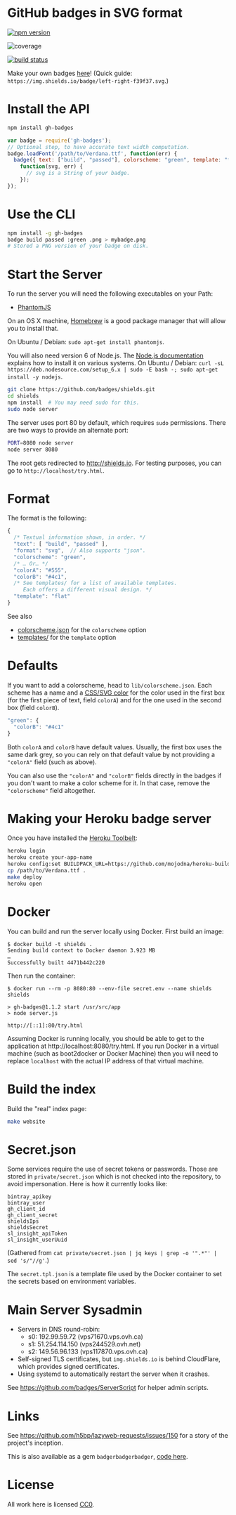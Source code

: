 # GitHub badges in SVG format

[![npm version](http://img.shields.io/npm/v/gh-badges.svg)](https://npmjs.org/package/gh-badges)

![coverage](https://rawgithub.com/badges/shields/master/coverage.svg)

[![build status](http://img.shields.io/travis/badges/gh-badges.svg)](https://travis-ci.org/badges/gh-badges)

Make your own badges [here][badges]! (Quick guide: `https://img.shields.io/badge/left-right-f39f37.svg`.)

[badges]: <http://shields.io/#your-badge>

# Install the API

```bash
npm install gh-badges
```

```js
var badge = require('gh-badges');
// Optional step, to have accurate text width computation.
badge.loadFont('/path/to/Verdana.ttf', function(err) {
  badge({ text: ["build", "passed"], colorscheme: "green", template: "flat" },
    function(svg, err) {
      // svg is a String of your badge.
    });
});
```

# Use the CLI

```bash
npm install -g gh-badges
badge build passed :green .png > mybadge.png
# Stored a PNG version of your badge on disk.
```

# Start the Server
To run the server you will need the following executables on your Path:
- [PhantomJS](http://www.phantomjs.org/)

On an OS X machine, [Homebrew](brew.sh) is a good package manager that will
allow you to install that.

On Ubuntu / Debian: `sudo apt-get install phantomjs`.

You will also need version 6 of Node.js.
The [Node.js documentation](https://nodejs.org/en/download/package-manager/) explains
how to install it on various systems.
On Ubuntu / Debian: `curl -sL https://deb.nodesource.com/setup_6.x | sudo -E bash -; sudo apt-get install -y nodejs`.

```bash
git clone https://github.com/badges/shields.git
cd shields
npm install  # You may need sudo for this.
sudo node server
```

The server uses port 80 by default, which requires `sudo` permissions.
There are two ways to provide an alternate port:

```bash
PORT=8080 node server
node server 8080
```

The root gets redirected to <http://shields.io>.
For testing purposes, you can go to `http://localhost/try.html`.

# Format

The format is the following:

```js
{
  /* Textual information shown, in order. */
  "text": [ "build", "passed" ],
  "format": "svg",  // Also supports "json".
  "colorscheme": "green",
  /* … Or… */
  "colorA": "#555",
  "colorB": "#4c1",
  /* See templates/ for a list of available templates.
     Each offers a different visual design. */
  "template": "flat"
}
```

See also

- [colorscheme.json](colorscheme.json) for the `colorscheme` option
- [templates/](templates) for the `template` option

# Defaults

If you want to add a colorscheme, head to `lib/colorscheme.json`. Each scheme
has a name and a [CSS/SVG color][] for the color used in the first box (for the
first piece of text, field `colorA`) and for the one used in the second box
(field `colorB`).

[CSS/SVG color]: http://www.w3.org/TR/SVG/types.html#DataTypeColor

```js
"green": {
  "colorB": "#4c1"
}
```

Both `colorA` and `colorB` have default values. Usually, the first box uses the
same dark grey, so you can rely on that default value by not providing a
`"colorA"` field (such as above).

You can also use the `"colorA"` and `"colorB"` fields directly in the badges if
you don't want to make a color scheme for it. In that case, remove the
`"colorscheme"` field altogether.

# Making your Heroku badge server

Once you have installed the [Heroku Toolbelt][]:

[Heroku Toolbelt]: https://toolbelt.heroku.com/

```bash
heroku login
heroku create your-app-name
heroku config:set BUILDPACK_URL=https://github.com/mojodna/heroku-buildpack-multi.git#build-env
cp /path/to/Verdana.ttf .
make deploy
heroku open
```

# Docker

You can build and run the server locally using Docker. First build an image:

```console
$ docker build -t shields .
Sending build context to Docker daemon 3.923 MB
…
Successfully built 4471b442c220
```

Then run the container:

```console
$ docker run --rm -p 8080:80 --env-file secret.env --name shields shields

> gh-badges@1.1.2 start /usr/src/app
> node server.js

http://[::1]:80/try.html
```

Assuming Docker is running locally, you should be able to get to the application at http://localhost:8080/try.html. If you run Docker in a virtual machine (such as boot2docker or Docker Machine) then you will need to replace `localhost` with the actual IP address of that virtual machine.

# Build the index

Build the "real" index page:

```bash
make website
```

# Secret.json

Some services require the use of secret tokens or passwords. Those are stored in `private/secret.json` which is not checked into the repository, to avoid impersonation. Here is how it currently looks like:

```
bintray_apikey
bintray_user
gh_client_id
gh_client_secret
shieldsIps
shieldsSecret
sl_insight_apiToken
sl_insight_userUuid
```

(Gathered from `cat private/secret.json | jq keys | grep -o '".*"' | sed 's/"//g'`.)

The `secret.tpl.json` is a template file used by the Docker container to set the secrets based on
environment variables.

# Main Server Sysadmin

- Servers in DNS round-robin:
  - s0: 192.99.59.72 (vps71670.vps.ovh.ca)
  - s1: 51.254.114.150 (vps244529.ovh.net)
  - s2: 149.56.96.133 (vps117870.vps.ovh.ca)
- Self-signed TLS certificates, but `img.shields.io` is behind CloudFlare, which provides signed certificates.
- Using systemd to automatically restart the server when it crashes.

See https://github.com/badges/ServerScript for helper admin scripts.

# Links

See <https://github.com/h5bp/lazyweb-requests/issues/150> for a story of the
project's inception.

This is also available as a gem `badgerbadgerbadger`, [code here][gem].

[gem]: https://github.com/badges/badgerbadgerbadger

# License

All work here is licensed [CC0](LICENSE.md).
